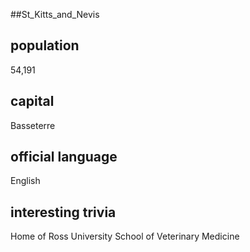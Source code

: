 ##St_Kitts_and_Nevis
## population
54,191


## capital
Basseterre

 
## official language
English

## interesting trivia
Home of Ross University School of Veterinary Medicine


